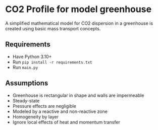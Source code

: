 # CO2 Profile for model greenhouse

A simplified mathematical model for CO2 dispersion in a greenhouse is created using basic mass transport concepts. 

## Requirements
* Have Python 3.10+
* Run `pip install -r requirements.txt`
* Run `main.py`

## Assumptions
* Greenhouse is rectangular in shape and walls are impermeable
* Steady-state
* Pressure effects are negligible
* Modeled by a reactive and non-reactive zone
* Homogeneity by layer
* Ignore local effects of heat and momentum transfer
